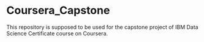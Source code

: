 # Coursera_Capstone

This repository is supposed to be used for the capstone project of IBM Data Science Certificate course on Coursera.
